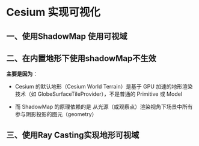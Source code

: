 # Cesium 实现可视化

## 一、使用ShadowMap 使用可视域

## 二、在内置地形下使用shadowMap不生效

**主要是因为**：

* Cesium 的默认地形（Cesium World Terrain）是基于 GPU 加速的地形渲染技术（如 GlobeSurfaceTileProvider），不是普通的 Primitive 或 Model

* 而 ShadowMap 的原理依赖的是 从光源（或观察点）渲染视角下场景中所有参与阴影投影的图元（geometry）

## 三、使用Ray Casting实现地形可视域
